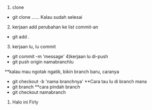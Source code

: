1) clone
- git clone ......
Kalau sudah selesai
2) kerjaan add perubahan ke list commit-an
- git add .
3) kerjaan lu, lu commit
- git commit -m 'message'
4)kerjaan lu di-push
- git push origin namabranchlu


**kalau mau ngotak ngatik, bikin branch baru, caranya
- git checkout -b 'nama branchnya'
**Cara tau lu di branch mana
- git branch
**cara pindah branch
- git checkout namabranch



1) Halo ini Firly


